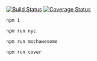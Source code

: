[![Build Status](https://www.travis-ci.org/zp1112/ava-practice.svg?branch=master)](https://www.travis-ci.org/zp1112/ava-practice)
[![Coverage Status](https://coveralls.io/repos/github/zp1112/ava-practice/badge.svg?branch=master)](https://coveralls.io/github/zp1112/ava-practice?branch=master)

```shell
npm i
```

```shell
npm run nyc
```

```shell
npm run mochawesome
```

```shell
npm run cover
```